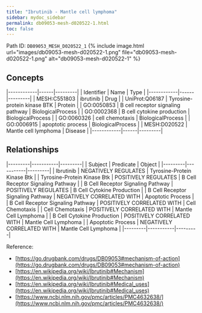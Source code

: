 ```yaml
---
title: "Ibrutinib - Mantle cell lymphoma"
sidebar: mydoc_sidebar
permalink: db09053-mesh-d020522-1.html
toc: false 
---
```



Path ID: `DB09053_MESH_D020522_1`
{% include image.html url="images/db09053-mesh-d020522-1.png" file="db09053-mesh-d020522-1.png" alt="db09053-mesh-d020522-1" %}

## Concepts

|------------|------|---------|
| Identifier | Name | Type    |
|------------|------|---------|
| MESH:C551803 | ibrutinib | Drug |
| UniProt:Q06187 | Tyrosine-protein kinase BTK | Protein |
| GO:0050853 | B cell receptor signaling pathway | BiologicalProcess |
| GO:0002368 | B cell cytokine production | BiologicalProcess |
| GO:0060326 | cell chemotaxis | BiologicalProcess |
| GO:0006915 | apoptotic process | BiologicalProcess |
| MESH:D020522 | Mantle cell lymphoma | Disease |
|------------|------|---------|

## Relationships

|---------|-----------|---------|
| Subject | Predicate | Object  |
|---------|-----------|---------|
| Ibrutinib | NEGATIVELY REGULATES | Tyrosine-Protein Kinase Btk |
| Tyrosine-Protein Kinase Btk | POSITIVELY REGULATES | B Cell Receptor Signaling Pathway |
| B Cell Receptor Signaling Pathway | POSITIVELY REGULATES | B Cell Cytokine Production |
| B Cell Receptor Signaling Pathway | NEGATIVELY CORRELATED WITH | Apoptotic Process |
| B Cell Receptor Signaling Pathway | POSITIVELY CORRELATED WITH | Cell Chemotaxis |
| Cell Chemotaxis | POSITIVELY CORRELATED WITH | Mantle Cell Lymphoma |
| B Cell Cytokine Production | POSITIVELY CORRELATED WITH | Mantle Cell Lymphoma |
| Apoptotic Process | NEGATIVELY CORRELATED WITH | Mantle Cell Lymphoma |
|---------|-----------|---------|

Reference: 
  - [https://go.drugbank.com/drugs/DB09053#mechanism-of-action](https://go.drugbank.com/drugs/DB09053#mechanism-of-action)
  - [https://en.wikipedia.org/wiki/Ibrutinib#Mechanism](https://en.wikipedia.org/wiki/Ibrutinib#Mechanism)
  - [https://en.wikipedia.org/wiki/Ibrutinib#Medical_uses](https://en.wikipedia.org/wiki/Ibrutinib#Medical_uses)
  - [https://www.ncbi.nlm.nih.gov/pmc/articles/PMC4632638/](https://www.ncbi.nlm.nih.gov/pmc/articles/PMC4632638/)
